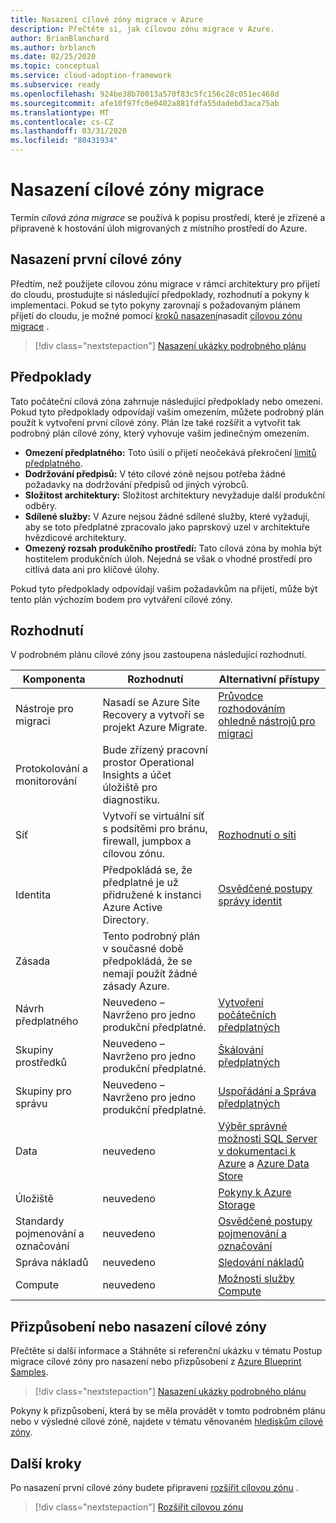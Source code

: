 ```yaml
---
title: Nasazení cílové zóny migrace v Azure
description: Přečtěte si, jak cílovou zónu migrace v Azure.
author: BrianBlanchard
ms.author: brblanch
ms.date: 02/25/2020
ms.topic: conceptual
ms.service: cloud-adoption-framework
ms.subservice: ready
ms.openlocfilehash: 924be38b70013a570f83c5fc156c28c051ec468d
ms.sourcegitcommit: afe10f97fc0e0402a881fdfa55dadebd3aca75ab
ms.translationtype: MT
ms.contentlocale: cs-CZ
ms.lasthandoff: 03/31/2020
ms.locfileid: "80431934"
---
```

<!-- cSpell:ignore vCPUs jumpbox -->

# <a name="deploy-a-migration-landing-zone"></a>Nasazení cílové zóny migrace

Termín *cílová zóna migrace* se používá k popisu prostředí, které je zřízené a připravené k hostování úloh migrovaných z místního prostředí do Azure.

## <a name="deploy-the-first-landing-zone"></a>Nasazení první cílové zóny

Předtím, než použijete cílovou zónu migrace v rámci architektury pro přijetí do cloudu, prostudujte si následující předpoklady, rozhodnutí a pokyny k implementaci. Pokud se tyto pokyny zarovnají s požadovaným plánem přijetí do cloudu, je možné pomocí [kroků nasazení][deploy-sample]nasadit [cílovou zónu migrace](https://docs.microsoft.com/azure/governance/blueprints/samples/caf-migrate-landing-zone/index) .

> [!div class="nextstepaction"]
> [Nasazení ukázky podrobného plánu][deploy-sample]

## <a name="assumptions"></a>Předpoklady

Tato počáteční cílová zóna zahrnuje následující předpoklady nebo omezení. Pokud tyto předpoklady odpovídají vašim omezením, můžete podrobný plán použít k vytvoření první cílové zóny. Plán lze také rozšířit a vytvořit tak podrobný plán cílové zóny, který vyhovuje vašim jedinečným omezením.

- **Omezení předplatného:** Toto úsilí o přijetí neočekává překročení [limitů předplatného](https://docs.microsoft.com/azure/azure-subscription-service-limits).
- **Dodržování předpisů:** V této cílové zóně nejsou potřeba žádné požadavky na dodržování předpisů od jiných výrobců.
- **Složitost architektury:** Složitost architektury nevyžaduje další produkční odběry.
- **Sdílené služby:** V Azure nejsou žádné sdílené služby, které vyžadují, aby se toto předplatné zpracovalo jako paprskový uzel v architektuře hvězdicové architektury.
- **Omezený rozsah produkčního prostředí:** Tato cílová zóna by mohla být hostitelem produkčních úloh. Nejedná se však o vhodné prostředí pro citlivá data ani pro klíčové úlohy.

Pokud tyto předpoklady odpovídají vašim požadavkům na přijetí, může být tento plán výchozím bodem pro vytváření cílové zóny.

## <a name="decisions"></a>Rozhodnutí

V podrobném plánu cílové zóny jsou zastoupena následující rozhodnutí.

| Komponenta                    | Rozhodnutí                                                                                         | Alternativní přístupy                                                                                                                                                                                                                                                                |
|------------------------------|---------------------------------------------------------------------------------------------------|-------------------------------------------------------------------------------------------------------------------------------------------------------------------------------------------------------------------------------------------------------------------------------------- |
| Nástroje pro migraci              | Nasadí se Azure Site Recovery a vytvoří se projekt Azure Migrate.                | [Průvodce rozhodováním ohledně nástrojů pro migraci](../../decision-guides/migrate-decision-guide/index.md)                                                                                                                                                                                               |
| Protokolování a monitorování       | Bude zřízený pracovní prostor Operational Insights a účet úložiště pro diagnostiku.                |                                                                                                                                                                                                                                                                                       |
| Síť                      | Vytvoří se virtuální síť s podsítěmi pro bránu, firewall, jumpbox a cílovou zónu.  | [Rozhodnutí o síti](../considerations/networking-options.md)                                                                                                                                                                                                                       |
| Identita                     | Předpokládá se, že předplatné je už přidružené k instanci Azure Active Directory. | [Osvědčené postupy správy identit](https://docs.microsoft.com/azure/security/azure-security-identity-management-best-practices?toc=https://docs.microsoft.com/azure/cloud-adoption-framework/toc.json&bc=https://docs.microsoft.com/azure/cloud-adoption-framework/_bread/toc.json) |
| Zásada                       | Tento podrobný plán v současné době předpokládá, že se nemají použít žádné zásady Azure.                        |                                                                                                                                                                                                                                                                                       |
| Návrh předplatného          | Neuvedeno – Navrženo pro jedno produkční předplatné.                                              | [Vytvoření počátečních předplatných](../azure-best-practices/initial-subscriptions.md)                                                                                                                                                                                                      |
| Skupiny prostředků              | Neuvedeno – Navrženo pro jedno produkční předplatné.                                              | [Škálování předplatných](../azure-best-practices/scale-subscriptions.md)                                                                                                                                                                                                                 |
| Skupiny pro správu            | Neuvedeno – Navrženo pro jedno produkční předplatné.                                              | [Uspořádání a Správa předplatných](../azure-best-practices/organize-subscriptions.md)                                                                                                                                                                                                |
| Data                         | neuvedeno                                                                                               | [Výběr správné možnosti SQL Server v dokumentaci k Azure](https://docs.microsoft.com/azure/sql-database/sql-database-paas-vs-sql-server-iaas) a [Azure Data Store](https://docs.microsoft.com/azure/architecture/guide/technology-choices/data-store-overview)                       |
| Úložiště                      | neuvedeno                                                                                               | [Pokyny k Azure Storage](../considerations/storage-options.md)                                                                                                                                                                                                                        |
| Standardy pojmenování a označování | neuvedeno                                                                                               | [Osvědčené postupy pojmenování a označování](../azure-best-practices/naming-and-tagging.md)                                                                                                                                                                                                    |
| Správa nákladů              | neuvedeno                                                                                               | [Sledování nákladů](../azure-best-practices/track-costs.md)                                                                                                                                                                                                                              |
| Compute                      | neuvedeno                                                                                               | [Možnosti služby Compute](../considerations/compute-options.md)                                                                                                                                                                                                                               |

## <a name="customize-or-deploy-a-landing-zone"></a>Přizpůsobení nebo nasazení cílové zóny

Přečtěte si další informace a Stáhněte si referenční ukázku v tématu Postup migrace cílové zóny pro nasazení nebo přizpůsobení z [Azure Blueprint Samples][deploy-sample].

> [!div class="nextstepaction"]
> [Nasazení ukázky podrobného plánu][deploy-sample]

Pokyny k přizpůsobení, která by se měla provádět v tomto podrobném plánu nebo v výsledné cílové zóně, najdete v tématu věnovaném [hlediskům cílové zóny](../considerations/index.md).

## <a name="next-steps"></a>Další kroky

Po nasazení první cílové zóny budete připraveni [rozšířit cílovou zónu](../considerations/index.md) .

> [!div class="nextstepaction"]
> [Rozšířit cílovou zónu](../considerations/index.md)

<!-- links -->

[deploy-sample]: https://docs.microsoft.com/azure/governance/blueprints/samples/caf-migrate-landing-zone/deploy
